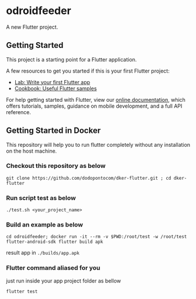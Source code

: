 # odroidfeeder

A new Flutter project.

## Getting Started

This project is a starting point for a Flutter application.

A few resources to get you started if this is your first Flutter project:

- [Lab: Write your first Flutter app](https://flutter.io/docs/get-started/codelab)
- [Cookbook: Useful Flutter samples](https://flutter.io/docs/cookbook)

For help getting started with Flutter, view our 
[online documentation](https://flutter.io/docs), which offers tutorials, 
samples, guidance on mobile development, and a full API reference.

## Getting Started in Docker

This repository will help you to run flutter completely without any installation on the host machine.  

### Checkout this repository as below  

``` 
git clone https://github.com/dodopontocom/dker-flutter.git ; cd dker-flutter  
```

### Run script test as below  

``` 
./test.sh <your_project_name>  
```

### Build an example as below  

```
cd odroidfeeder; docker run -it --rm -v $PWD:/root/test -w /root/test flutter-android-sdk flutter build apk
```  

result app in `./builds/app.apk`  

### Flutter command aliased for you  

just run inside your app project folder as bellow

`flutter test`  


